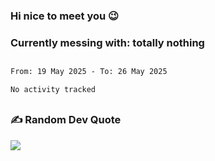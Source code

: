 ### Hi nice to meet you 😉 

### Currently messing with: totally nothing


 ##
 
<!--START_SECTION:waka-->

```txt
From: 19 May 2025 - To: 26 May 2025

No activity tracked
```

<!--END_SECTION:waka-->

##

### ✍️ Random Dev Quote
![](https://quotes-github-readme.vercel.app/api?type=horizontal&theme=dark)

##
